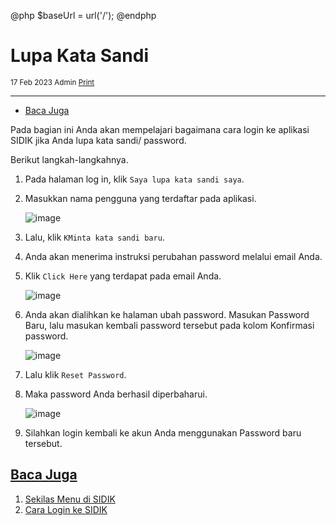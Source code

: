 @php
    $baseUrl = url('/');
@endphp

# Lupa Kata Sandi
<small><i class="far fa-calendar mr-2"></i>17 Feb 2023 <i class="far fa-user mr-2 ml-2"></i>Admin <i class="fas fa-print mr-2 ml-2"></i><a href="" onclick="print()">Print</a></small>
<script>
    function print() {
        var divContents = document.getElementsByClassName("documentation")[0].innerHTML;
        var a = window.open('', '', 'height=500, width=500');
        a.document.write(divContents);
        a.document.close();
        a.print();
    }
</script>

---
- [Baca Juga](#baca-juga)

Pada bagian ini Anda akan mempelajari bagaimana cara login ke aplikasi SIDIK jika Anda lupa kata sandi/ password.  

Berikut langkah-langkahnya.

1. Pada halaman log in, klik `Saya lupa kata sandi saya`.

2. Masukkan nama pengguna yang terdaftar pada aplikasi.

    ![image]({{$baseUrl}}/public/img/docs/forgot-password-1.png)

3. Lalu, klik `KMinta kata sandi baru`.

4. Anda akan menerima instruksi perubahan password melalui email Anda.

5. Klik `Click Here` yang terdapat pada email Anda.

    ![image]({{$baseUrl}}/public/img/docs/forgot-password-2.png)

6. Anda akan dialihkan ke halaman ubah password. Masukan Password Baru, lalu masukan kembali password tersebut pada kolom Konfirmasi password.

    ![image]({{$baseUrl}}/public/img/docs/forgot-password-3.png)

7. Lalu klik `Reset Password`.

8. Maka password Anda berhasil diperbaharui.

    ![image]({{$baseUrl}}/public/img/docs/forgot-password-4.png)

9. Silahkan login kembali ke akun Anda menggunakan Password baru tersebut.

<a name="baca-juga">

## [Baca Juga](#)
1. <a href="menu-overview">Sekilas Menu di SIDIK</a>
2. <a href="how-to-login">Cara Login ke SIDIK</a>